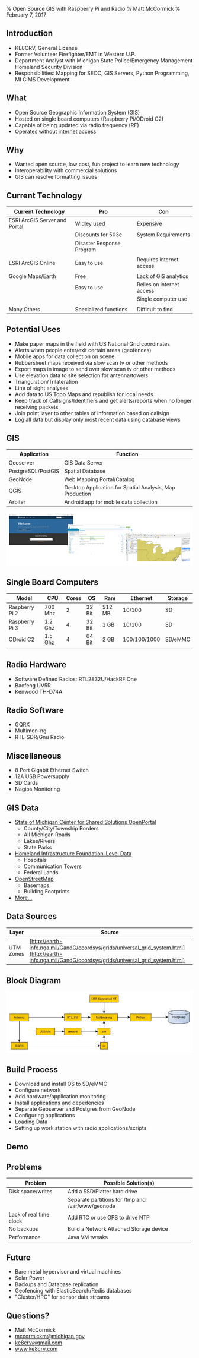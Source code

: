 % Open Source GIS with Raspberry Pi and Radio
% Matt McCormick
% February 7, 2017

## Introduction

- KE8CRV, General License
- Former Volunteer Firefighter/EMT in Western U.P.
- Department Analyst with Michigan State Police/Emergency Management Homeland Security Division
- Responsibilities:  Mapping for SEOC, GIS Servers, Python Programming, MI CIMS Development

## What

- Open Source Geographic Information System (GIS)
- Hosted on single board computers (Raspberry Pi/ODroid C2)
- Capable of being updated via radio frequency (RF)
- Operates without internet access

## Why
- Wanted open source, low cost, fun project to learn new technology
- Interoperability with commercial solutions
- GIS can resolve formatting issues

## Current Technology

| Current Technology								| Pro							| Con                       	|
|---------------------------------------------------|-------------------------------|-------------------------------|
| ESRI ArcGIS Server and Portal						| Widley used					| Expensive                 	|
|                                                   | Discounts for 503c			| System Requirements       	|
|                                                   | Disaster Response Program 	|                           	|
|                                                   |                   			|                           	|
| ESRI ArcGIS Online                                | Easy to use         			| Requires internet access    	|
|                                                   |                   			|                           	|
| Google Maps/Earth                                 | Free	            			| Lack of GIS analytics     	|
|                                                   | Easy to use       			| Relies on internet access 	|
|                                                   | 				       			| Single computer use       	|
|                                                   | 				       			|       						|
| Many Others                                       | Specialized functions			| Difficult to find		  		|

## Potential Uses

- Make paper maps in the field with US National Grid coordinates
- Alerts when people enter/exit certain areas (geofences)
- Mobile apps for data collection on scene
- Rubbersheet maps received via slow scan tv or other methods
- Export maps in image to send over slow scan tv or other methods
- Use elevation data to site selection for antenna/towers
- Triangulation/Trilateration
- Line of sight analyses
- Add data to US Topo Maps and republish for local needs
- Keep track of Callsigns/Identifiers and get alerts/reports when no longer receiving packets
- Join point layer to other tables of information based on callsign
- Log all data but display only most recent data using database views



## GIS

| Application        	| Function                                                 	|
|--------------------	|---------------------------------------------------------- |
| Geoserver          	| GIS Data Server                                           |
| PostgreSQL/PostGIS 	| Spatial Database                                          |
| GeoNode            	| Web Mapping Portal/Catalog                                |
| QGIS               	| Desktop Application for Spatial Analysis, Map Production  |
| Arbiter              	| Android app for mobile data collection					|

![Applications](images/apps.png)

## Single Board Computers

| Model          	| CPU     	| Cores 	| OS     	| Ram    	| Ethernet     	| Storage 	|
|----------------	|---------	|-------	|--------	|--------	|--------------	|---------	|
| Raspberry Pi 2 	| 700 Mhz 	| 2     	| 32 Bit 	| 512 MB 	| 10/100       	| SD      	|
| Raspberry Pi 3 	| 1.2 Ghz 	| 4     	| 32 Bit 	| 1 GB   	| 10/100       	| SD      	|
| ODroid C2      	| 1.5 Ghz 	| 4     	| 64 Bit 	| 2 GB   	| 100/100/1000 	| SD/eMMC 	|
|                	|         	|       	|        	|        	|              	|         	|

## Radio Hardware

- Software Defined Radios: RTL2832U/HackRF One
- Baofeng UV5R
- Kenwood TH-D74A

## Radio Software

- GQRX
- Multimon-ng
- RTL-SDR/Gnu Radio

## Miscellaneous 

- 8 Port Gigabit Ethernet Switch
- 12A USB Powersupply
- SD Cards
- Nagios Monitoring

## GIS Data

- [State of Michigan Center for Shared Solutions OpenPortal](http://gis.michigan.opendata.arcgis.com/)
    - County/City/Township Borders
	- All Michigan Roads
	- Lakes/Rivers
	- State Parks
- [Homeland Infrastructure Foundation-Level Data](https://hifld-dhs-gii.opendata.arcgis.com/)
    - Hospitals
	- Communication Towers
	- Federal Lands
- [OpenStreetMap](http://wiki.openstreetmap.org/wiki/Downloading_data)
    - Basemaps
	- Building Footprints
- [More...](http://www.ke8crv.com)

## Data Sources

| Layer		     			| Source				                                      		|
|---------------------------|-------------------------------------------------------------------|
| UTM Zones					| [http://earth-info.nga.mil/GandG/coordsys/grids/universal_grid_system.html](http://earth-info.nga.mil/GandG/coordsys/grids/universal_grid_system.html)


## Block Diagram


![Data Flow into GIS](images/block_diagram.jpg)

## Build Process

- Download and install OS to SD/eMMC
- Configure network
- Add hardware/application monitoring
- Install applications and depedencies
- Separate Geoserver and Postgres from GeoNode
- Configuring applications
- Loading Data
- Setting up work station with radio applications/scripts

## Demo

## Problems

| Problem       			| Possible Solution(s)                                      |
|---------------------------|---------------------------------------------------------- |
| Disk space/writes         | Add a SSD/Platter hard drive                              |
|							| Separate partitions for /tmp and /var/www/geonode			|
| Lack of real time clock	| Add RTC or use GPS to drive NTP							|
| No backups				| Build a Network Attached Storage device					|
| Performance				| Java VM tweaks											|



## Future

- Bare metal hypervisor and virtual machines
- Solar Power
- Backups and Database replication
- Geofencing with ElasticSearch/Redis databases
- "Cluster/HPC" for sensor data streams


## Questions?

- Matt McCormick
- mccormickm@michigan.gov
- ke8crv@gmail.com
- www.ke8crv.com



